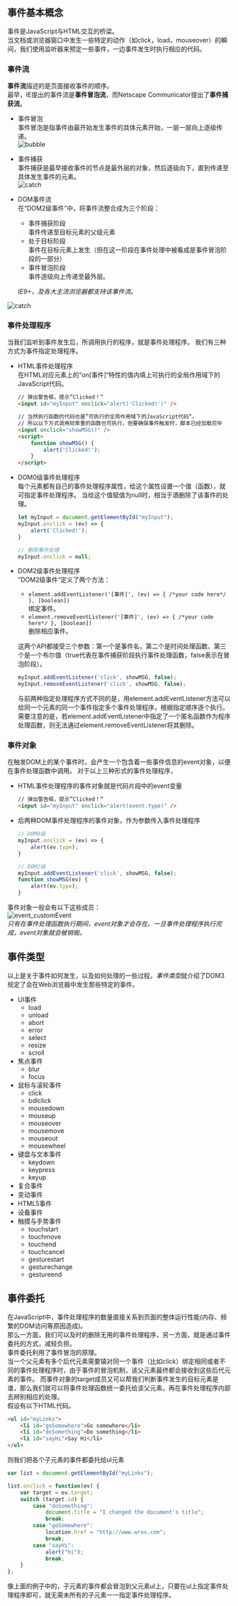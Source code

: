 ## 事件基本概念
事件是JavaScript与HTML交互的桥梁。  
当文档或浏览器窗口中发生一些特定的动作（如click，load，mouseover）的瞬间，我们使用监听器来预定一些事件，一边事件发生时执行相应的代码。
### 事件流
**事件流**描述的是页面接收事件的顺序。  
最早，IE提出的事件流是**事件冒泡流**，而Netscape Communicator提出了**事件捕获流**。

- 事件冒泡  
	事件冒泡是指事件由最开始发生事件的具体元素开始，一层一层向上逐级传递。  
	![bubble](img/event_bubble.jpeg)
- 事件捕获  
	事件捕获是最早接收事件的节点是最外层的对象，然后逐级向下，直到传递至具体发生事件的元素。  
	![catch](img/event_catch.jpeg)
- DOM事件流  
	在“DOM2级事件”中，将事件流整合成为三个阶段：  
	+ 事件捕获阶段  
		事件传递至目标元素的父级元素
	+ 处于目标阶段  
		事件在目标元素上发生（但在这一阶段在事件处理中被看成是事件冒泡阶段的一部分）
	+ 事件冒泡阶段  
		事件逐级向上传递至最外层。  
	
	*IE9+，及各大主流浏览器都支持该事件流。*

![catch](img/event_all.jpeg)	


### 事件处理程序
当我们监听到事件发生后，所调用执行的程序，就是事件处理程序。
我们有三种方式为事件指定处理程序。  

- HTML事件处理程序  
	在HTML对应元素上的“on[事件]“特性的值内填上可执行的全局作用域下的JavaScript代码。

	```html
	// 弹出警告框，提示”Clicked！“
	<input id="myInput" onclick="alert('Clicked!')" />
	
	// 当然执行函数的代码也是”可执行的全局作用域下的JavaScript代码“，
	// 所以以下方式调用较笨重的函数也可执行，但要确保事件触发时，脚本已经加载完毕
	<input onclick="showMSG()" />
	<script>
		function showMSG() {
			alert('Clicked!');
		}
	</script>
	```
- DOM0级事件处理程序  
 每个元素都有自己的事件处理程序属性，给这个属性设置一个值（函数），就可指定事件处理程序。
 当给这个值赋值为null时，相当于酒删除了该事件的处理。  
 
	```js
	let myInput = document.getElementById("myInput");
	myInput.onclick = (ev) => {
		alert('Clicked!');
	}
	
	// 删除事件处理
	myInput.onclick = null;
	```
- DOM2级事件处理程序  
	”DOM2级事件“定义了两个方法：  
	+ `element.addEventListener('[事件]', (ev) => { /*your code here*/ }, [boolean])`  
		绑定事件。
	+ `element.removeEventListener('[事件]', (ev) => { /*your code here*/ }, [boolean])`  
		删除相应事件。

	这两个API都接受三个参数：第一个是事件名，第二个是时间处理函数，第三个是一个布尔值（true代表在事件捕获阶段执行事件处理函数，false表示在冒泡阶段）。  
	
	```js
	myInput.addEventListener('click', showMSG, false);
	myInput.removeEventListener('click', showMSG, false);
	```
	与前两种指定处理程序方式不同的是，用element.addEventListener方法可以给同一个元素的同一个事件指定多个事件处理程序，根据指定顺序逐个执行。  
	需要注意的是，若element.addEventListener中指定了一个匿名函数作为程序处理函数，则无法通过element.removeEventListener将其删除。
	
### 事件对象
在触发DOM上的某个事件时，会产生一个包含着一些事件信息的event对象，以便在事件处理函数中调用。
对于以上三种形式的事件处理程序，

- HTML事件处理程序的事件对象就是代码片段中的event变量  

	```html
	// 弹出警告框，提示”Clicked！“
	<input id="myInput" onclick="alert(event.type)" />
	```
	
- 后两种DOM事件处理程序的事件对象，作为参数传入事件处理程序  
	
	```js
	// DOM0级
	myInput.onclick = (ev) => {
		alert(ev.type);
	}
	
	// DOM2级
	myInput.addEventListener('click', showMSG, false);
	function showMSG(ev) {
		alert(ev.type);
	}
	```
	
事件对象一般会有以下这些成员：  
![event_customEvent](img/event_customEvent.png)  
*只有在事件处理函数执行期间，event对象才会存在。一旦事件处理程序执行完成，event对象就会被销毁。*

## 事件类型
以上是关于事件如何发生，以及如何处理的一些过程，*事件类型*就介绍了DOM3规定了会在Web浏览器中发生那些特定的事件。  
- UI事件  
	+ load  
	+ unload  
	+ abort  
	+ error  
	+ select
	+ resize
	+ scroll
- 焦点事件  
	+ blur
	+ focus  
- 鼠标与滚轮事件
	+ click  
	+ bdlclick  
	+ mousedown  
	+ mouseup  
	+ mouseover  
	+ mousemove  
	+ mouseout  
	+ mousewheel
- 键盘与文本事件
	+ keydown  
	+ keypress  
	+ keyup  
- 复合事件
- 变动事件
- HTML5事件
- 设备事件
- 触摸与手势事件
	+ touchstart
	+ touchmove  
	+ touchend
	+ touchcancel  
	+ gesturestart  
	+ gesturechange  
	+ gestureend 


## 事件委托
在JavaScript中，事件处理程序的数量直接关系到页面的整体运行性能(内存、频繁的DOM访问等原因造成)。  
那么一方面，我们可以及时的删除无用的事件处理程序，另一方面，就是通过事件委托的方式，减轻负担。  
事件委托利用了事件冒泡的原理。  
当一个父元素有多个后代元素需要镇对同一个事件（比如click）绑定相同或者不同的事件处理程序时，由于事件的冒泡机制，该父元素最终都会接收到这些后代元素的事件。 而事件对象的target成员又可以帮我们判断事件发生的目标元素是谁，那么我们就可以将事件处理函数统一委托给该父元素，再在事件处理程序内部去辨别相应的处理。  
假设有以下HTML代码。

```html
<ul id="myLinks">
	<li id="goSomewhere">Go somewhere</li>
	<li id="doSomething">Do something</li>
	<li id="sayHi">Say Hi</li>
</ul>
```
则我们把各个子元素的事件都委托给ul元素
```js
var list = document.getElementById("myLinks");

list.onclick = function(ev) {
	var target = ev.target;
	switch (target.id) {
		case "doSomething":
			document.title = "I changed the document's title";
			break;
		case "goSomewhere":
			location.href = "http://www.wrox.com";
			break;
		case "sayHi":
			alert("hi");
			break;
	}
};
```
像上面的例子中的，子元素的事件都会冒泡到父元素ul上，只要在ul上指定事件处理程序即可，就无需未所有的子元素一一指定事件处理程序。